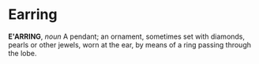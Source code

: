 # Earring

**E'ARRING**, _noun_ A pendant; an ornament, sometimes set with diamonds, pearls or other jewels, worn at the ear, by means of a ring passing through the lobe.